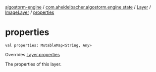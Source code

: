 [algostorm-engine](../../../index.md) / [com.aheidelbacher.algostorm.engine.state](../../index.md) / [Layer](../index.md) / [ImageLayer](index.md) / [properties](.)

# properties

`val properties: MutableMap<String, Any>`

Overrides [Layer.properties](../properties.md)

The properties of this layer.

